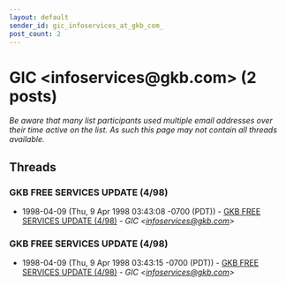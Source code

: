 ```yaml
---
layout: default
sender_id: gic_infoservices_at_gkb_com_
post_count: 2
---
```


# GIC <infoservices<span>@</span>gkb.com> (2 posts)

_Be aware that many list participants used multiple email addresses over their time active on the list. As such this page may not contain all threads available._

## Threads

### GKB FREE SERVICES UPDATE (4/98)
+ 1998-04-09 (Thu, 9 Apr 1998 03:43:08 -0700 (PDT)) - [GKB FREE SERVICES UPDATE (4/98)](/archive/1998/04/1cb86f7e108f0f298a129f475aa38be29d7db6824a47447ad2f390f6003726b8) - _GIC \<infoservices@gkb.com\>_

### GKB FREE SERVICES UPDATE (4/98)
+ 1998-04-09 (Thu, 9 Apr 1998 03:43:15 -0700 (PDT)) - [GKB FREE SERVICES UPDATE (4/98)](/archive/1998/04/6d6bf68fd8cf9db4e992f30090166f3339754f8653d647a50503337ca96365fe) - _GIC \<infoservices@gkb.com\>_

